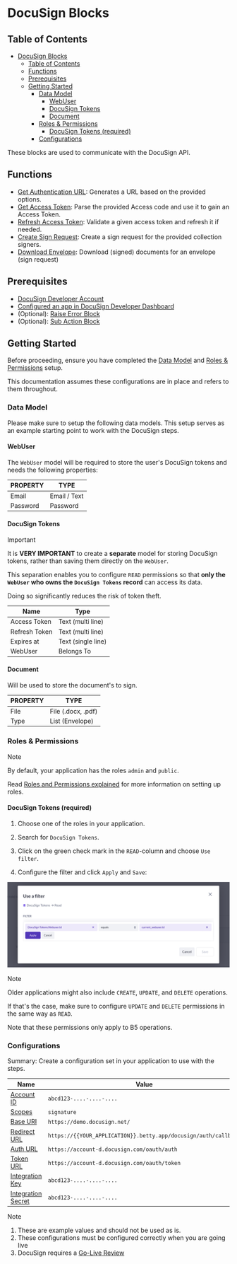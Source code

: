 # DocuSign Blocks

## Table of Contents

<!--toc:start-->

- [DocuSign Blocks](#docusign-blocks)
  - [Table of Contents](#table-of-contents)
  - [Functions](#functions)
  - [Prerequisites](#prerequisites)
  - [Getting Started](#getting-started)
    - [Data Model](#data-model)
      - [WebUser](#webuser)
      - [DocuSign Tokens](#docusign-tokens)
      - [Document](#document)
    - [Roles & Permissions](#roles-permissions)
      - [DocuSign Tokens (required)](#docusign-tokens-required)
    - [Configurations](#configurations)

<!--toc:end-->

These blocks are used to communicate with the DocuSign API.

## Functions

- [Get Authentication URL](./functions/docusign-get-authentication-url/readme.md): Generates a URL based on the provided options.
- [Get Access Token](./functions/docusign-get-access-token/readme.md): Parse the provided Access code and use it to gain an Access Token.
- [Refresh Access Token](./functions/docusign-refresh-access-token/readme.md): Validate a given access token and refresh it if needed.
- [Create Sign Request](./functions/docusign-create-sign-request/readme.md): Create a sign request for the provided collection signers.
- [Download Envelope](./functions/docusign-download-envelope/readme.md): Download (signed) documents for an envelope (sign request)

## Prerequisites

- [DocuSign Developer Account](https://developers.docusign.com/)
- [Configured an app in DocuSign Developer Dashboard](https://support.docusign.com/s/document-item?language=en_US&bundleId=pik1583277475390&topicId=pmp1583277397015.html&_LANG=enus)
- (Optional): [Raise Error Block](https://my.bettyblocks.com/block-store/ed82e4de-9248-4bb7-8791-d2cad09369b2)
- (Optional): [Sub Action Block](https://my.bettyblocks.com/block-store/a390d91f-f284-4134-b854-38312e8297ff)

## Getting Started

Before proceeding, ensure you have completed the [Data Model](#data-model) and [Roles & Permissions](#roles-permissions) setup.

This documentation assumes these configurations are in place and refers to them throughout.

### Data Model

Please make sure to setup the following data models.
This setup serves as an example starting point to work with the DocuSign steps.

#### WebUser

The `WebUser` model will be required to store the user's DocuSign tokens and needs the following properties:

| PROPERTY | TYPE         |
| -------- | ------------ |
| Email    | Email / Text |
| Password | Password     |

#### DocuSign Tokens

> [!IMPORTANT]
> It is **VERY IMPORTANT** to create a **separate** model for storing DocuSign tokens, rather than saving them directly on the `WebUser`.
>
> This separation enables you to configure `READ` permissions so that **only the `WebUser` who owns the `DocuSign Tokens` record** can access its data.
>
> Doing so significantly reduces the risk of token theft.

| Name          | Type               |
| ------------- | ------------------ |
| Access Token  | Text (multi line)  |
| Refresh Token | Text (multi line)  |
| Expires at    | Text (single line) |
| WebUser       | Belongs To         |

#### Document

Will be used to store the document's to sign.

| PROPERTY | TYPE               |
| -------- | ------------------ |
| File     | File (.docx, .pdf) |
| Type     | List (Envelope)    |

### Roles & Permissions

> [!NOTE]
> By default, your application has the roles `admin` and `public`.
>
> Read [Roles and Permissions explained](https://docs.bettyblocks.com/roles-and-permissions-explained) for more information on setting up roles.

#### DocuSign Tokens (required)

1. Choose one of the roles in your application.

2. Search for `DocuSign Tokens`.

3. Click on the green check mark in the `READ`-column and choose `Use filter`.

4. Configure the filter and click `Apply` and `Save`:

![DocuSign Tokens - Read Permission](./public/docusign_tokens_read_permission.jpg)

> [!NOTE]
> Older applications might also include `CREATE`, `UPDATE`, and `DELETE` operations.
>
> If that's the case, make sure to configure `UPDATE` and `DELETE` permissions in the same way as `READ`.
>
> Note that these permissions only apply to B5 operations.

### Configurations

Summary: Create a configuration set in your application to use with the steps.

| Name                                                                                        | Value                                                           |
| ------------------------------------------------------------------------------------------- | --------------------------------------------------------------- |
| [Account ID](https://apps-d.docusign.com/admin/apps-and-keys)                               | `abcd123-....-....-....`                                        |
| [Scopes](https://developers.docusign.com/platform/auth/reference/scopes/)                   | `signature`                                                     |
| [Base URI](https://developers.docusign.com/platform/api-endpoint-base-paths/)               | `https://demo.docusign.net/`                                    |
| [Redirect URL](https://apps-d.docusign.com/admin/apps-and-keys)                             | `https://{{YOUR_APPLICATION}}.betty.app/docusign/auth/callback` |
| [Auth URL](https://developers.docusign.com/platform/auth/confidential-authcode-get-token/)  | `https://account-d.docusign.com/oauth/auth`                     |
| [Token URL](https://developers.docusign.com/platform/auth/confidential-authcode-get-token/) | `https://account-d.docusign.com/oauth/token`                    |
| [Integration Key](https://apps-d.docusign.com/admin/apps-and-keys)                          | `abcd123-....-....-....`                                        |
| [Integration Secret](https://apps-d.docusign.com/admin/apps-and-keys)                       | `abcd123-....-....-....`                                        |

> [!NOTE]
>
> 1. These are example values and should not be used as is.
> 2. These configurations must be configured correctly when you are going live
> 3. DocuSign requires a [Go-Live Review](https://developers.docusign.com/platform/go-live/)
